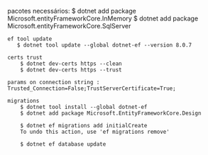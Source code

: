 pacotes necessários:
    $ dotnet add package Microsoft.entityFrameworkCore.InMemory
    $ dotnet add package Microsoft.entityFrameworkCore.SqlServer


    ef tool update
       $ dotnet tool update --global dotnet-ef --version 8.0.7

    certs trust
        $ dotnet dev-certs https --clean
        $ dotnet dev-certs https --trust
    
    params on connection string : Trusted_Connection=False;TrustServerCertificate=True;

    migrations
        $ dotnet tool install --global dotnet-ef
        $ dotnet add package Microsoft.EntityFrameworkCore.Design
        
        $ dotnet ef migrations add initialCreate
        To undo this action, use 'ef migrations remove'
        
        $ dotnet ef database update
